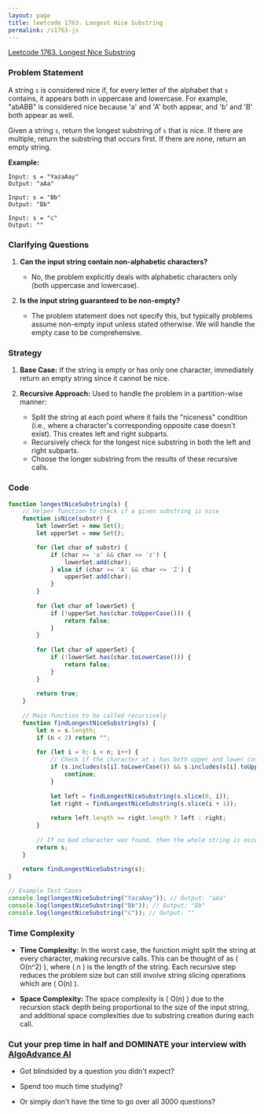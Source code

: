 ```yaml
---
layout: page
title: leetcode 1763. Longest Nice Substring
permalink: /s1763-js
---
```

[Leetcode 1763. Longest Nice Substring](https://algoadvance.github.io/algoadvance/l1763)
### Problem Statement
A string `s` is considered nice if, for every letter of the alphabet that `s` contains, it appears both in uppercase and lowercase. For example, "abABB" is considered nice because 'a' and 'A' both appear, and 'b' and 'B' both appear as well. 

Given a string `s`, return the longest substring of `s` that is nice. If there are multiple, return the substring that occurs first. If there are none, return an empty string.

**Example:**
```
Input: s = "YazaAay"
Output: "aAa"

Input: s = "Bb"
Output: "Bb"

Input: s = "c"
Output: ""
```

### Clarifying Questions
1. **Can the input string contain non-alphabetic characters?**
   - No, the problem explicitly deals with alphabetic characters only (both uppercase and lowercase).
   
2. **Is the input string guaranteed to be non-empty?**
   - The problem statement does not specify this, but typically problems assume non-empty input unless stated otherwise. We will handle the empty case to be comprehensive.

### Strategy
1. **Base Case:** If the string is empty or has only one character, immediately return an empty string since it cannot be nice.
   
2. **Recursive Approach:** Used to handle the problem in a partition-wise manner:
   - Split the string at each point where it fails the "niceness" condition (i.e., where a character's corresponding opposite case doesn't exist). This creates left and right subparts.
   - Recursively check for the longest nice substring in both the left and right subparts.
   - Choose the longer substring from the results of these recursive calls.

### Code
```javascript
function longestNiceSubstring(s) {
    // Helper function to check if a given substring is nice
    function isNice(substr) {
        let lowerSet = new Set();
        let upperSet = new Set();

        for (let char of substr) {
            if (char >= 'a' && char <= 'z') {
                lowerSet.add(char);
            } else if (char >= 'A' && char <= 'Z') {
                upperSet.add(char);
            }
        }
        
        for (let char of lowerSet) {
            if (!upperSet.has(char.toUpperCase())) {
                return false;
            }
        }
        
        for (let char of upperSet) {
            if (!lowerSet.has(char.toLowerCase())) {
                return false;
            }
        }
        
        return true;
    }
    
    // Main function to be called recursively
    function findLongestNiceSubstring(s) {
        let n = s.length;
        if (n < 2) return "";
        
        for (let i = 0; i < n; i++) {
            // Check if the character at i has both upper and lower cases in the string
            if (s.includes(s[i].toLowerCase()) && s.includes(s[i].toUpperCase())) {
                continue;
            }
            
            let left = findLongestNiceSubstring(s.slice(0, i));
            let right = findLongestNiceSubstring(s.slice(i + 1));
            
            return left.length >= right.length ? left : right;
        }
        
        // If no bad character was found, then the whole string is nice
        return s;
    }
    
    return findLongestNiceSubstring(s);
}

// Example Test Cases
console.log(longestNiceSubstring("YazaAay")); // Output: "aAa"
console.log(longestNiceSubstring("Bb")); // Output: "Bb"
console.log(longestNiceSubstring("c")); // Output: ""
```

### Time Complexity
- **Time Complexity:** In the worst case, the function might split the string at every character, making recursive calls. This can be thought of as \( O(n^2) \), where \( n \) is the length of the string. Each recursive step reduces the problem size but can still involve string slicing operations which are \( O(n) \).

- **Space Complexity:** The space complexity is \( O(n) \) due to the recursion stack depth being proportional to the size of the input string, and additional space complexities due to substring creation during each call.


### Cut your prep time in half and DOMINATE your interview with [AlgoAdvance AI](https://algoAdvance.com)

- Got blindsided by a question you didn't expect?

- Spend too much time studying?

- Or simply don't have the time to go over all 3000 questions?


